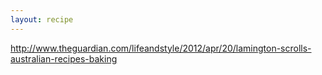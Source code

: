 ```yaml
---
layout: recipe
---
```

http://www.theguardian.com/lifeandstyle/2012/apr/20/lamington-scrolls-australian-recipes-baking
